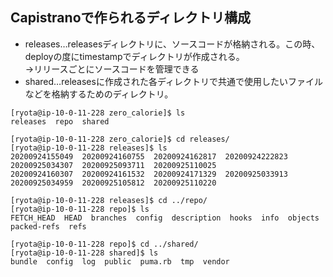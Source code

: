 ## Capistranoで作られるディレクトリ構成
- releases…releasesディレクトリに、ソースコードが格納される。この時、deployの度にtimestampでディレクトリが作成される。<br>
→リリースごとにソースコードを管理できる
- shared…releasesに作成された各ディレクトリで共通で使用したいファイルなどを格納するためのディレクトリ。

```
[ryota@ip-10-0-11-228 zero_calorie]$ ls
releases  repo  shared

[ryota@ip-10-0-11-228 zero_calorie]$ cd releases/
[ryota@ip-10-0-11-228 releases]$ ls
20200924155049  20200924160755  20200924162817  20200924222823  20200925034307  20200925093711  20200925110025
20200924160307  20200924161532  20200924171329  20200925033913  20200925034959  20200925105812  20200925110220

[ryota@ip-10-0-11-228 releases]$ cd ../repo/
[ryota@ip-10-0-11-228 repo]$ ls
FETCH_HEAD  HEAD  branches  config  description  hooks  info  objects  packed-refs  refs

[ryota@ip-10-0-11-228 repo]$ cd ../shared/
[ryota@ip-10-0-11-228 shared]$ ls
bundle  config  log  public  puma.rb  tmp  vendor
```

